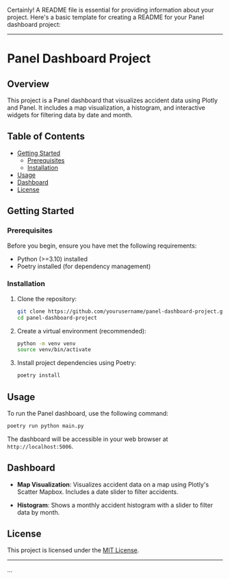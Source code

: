 Certainly! A README file is essential for providing information about your project. Here's a basic template for creating a README for your Panel dashboard project:

---

# Panel Dashboard Project

## Overview

This project is a Panel dashboard that visualizes accident data using Plotly and Panel. It includes a map visualization, a histogram, and interactive widgets for filtering data by date and month.

## Table of Contents

- [Getting Started](#getting-started)
  - [Prerequisites](#prerequisites)
  - [Installation](#installation)
- [Usage](#usage)
- [Dashboard](#dashboard)
- [License](#license)

## Getting Started

### Prerequisites

Before you begin, ensure you have met the following requirements:

- Python (>=3.10) installed
- Poetry installed (for dependency management)

### Installation

1. Clone the repository:

   ```bash
   git clone https://github.com/yourusername/panel-dashboard-project.git
   cd panel-dashboard-project
   ```

2. Create a virtual environment (recommended):

   ```bash
   python -m venv venv
   source venv/bin/activate
   ```

3. Install project dependencies using Poetry:

   ```bash
   poetry install
   ```

## Usage

To run the Panel dashboard, use the following command:

```bash
poetry run python main.py
```

The dashboard will be accessible in your web browser at `http://localhost:5006`.

## Dashboard

- **Map Visualization**: Visualizes accident data on a map using Plotly's Scatter Mapbox. Includes a date slider to filter accidents.

- **Histogram**: Shows a monthly accident histogram with a slider to filter data by month.

## License

This project is licensed under the [MIT License](LICENSE).

---

...